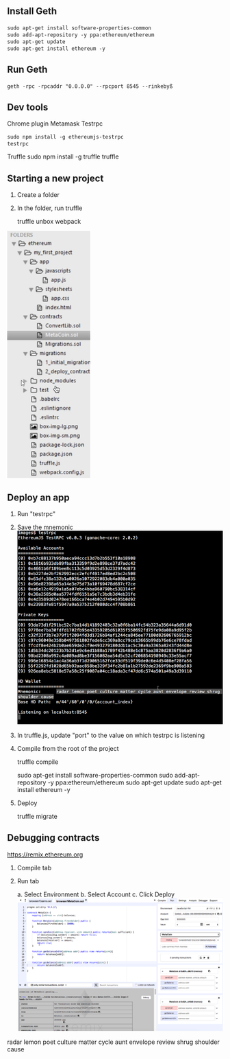 ## Install Geth

    sudo apt-get install software-properties-common 
    sudo add-apt-repository -y ppa:ethereum/ethereum 
    sudo apt-get update 
    sudo apt-get install ethereum -y

## Run Geth

    geth -rpc -rpcaddr "0.0.0.0" --rpcport 8545 --rinkebyß

## Dev tools

Chrome plugin Metamask
Testrpc

    sudo npm install -g ethereumjs-testrpc
    testrpc

Truffle
    sudo npm install -g truffle
    truffle

## Starting a new project
1.  Create a folder
2.  In the folder, run truffle

    truffle unbox webpack

<img src="images/truffle.png">

## Deploy an app
1.  Run "testrpc"
2.  Save the mnemonic
    <img src ="images/testrpc.png">
3.  In truffle.js, update "port" to the value on which testrpc is listening
4.  Compile from the root of the project

    truffle compile


    sudo apt-get install software-properties-common 
    sudo add-apt-repository -y ppa:ethereum/ethereum 
    sudo apt-get update 
    sudo apt-get install ethereum -y


5.  Deploy

    truffle migrate

## Debugging contracts

   https://remix.ethereum.org

1.  Compile tab
2.  Run tab

    a.  Select Environment
    b.  Select Account
    c.  Click Deploy
    <img src ="images/remix.png">

radar lemon poet culture matter cycle aunt envelope review shrug shoulder cause